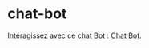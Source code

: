 # chat-bot

Intéragissez avec ce chat Bot : [Chat Bot](https://GuillaumeDaviid.github.io/chat-bot).
